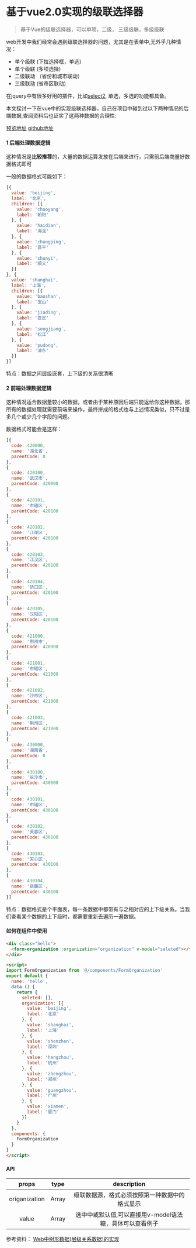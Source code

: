 # 基于vue2.0实现的级联选择器

> 基于Vue的级联选择器，可以单项，二级， 三级级联，多级级联

web开发中我们经常会遇到级联选择器的问题，尤其是在表单中,无外乎几种情况：

* 单个级联 (下拉选择框，单选)
* 单个级联 (多项选择)
* 二级联动 （省份和城市联动）
* 三级联动 (省市区联动)

在jquery中有很多好用的插件，比如[select2](https://github.com/select2/select2), 单选，多选的功能都具备。

本文探讨一下在vue中的实现级联选择器，自己在项目中碰到过以下两种情况的后端数据,查阅资料后也证实了这两种数据的合理性:

[预览地址](https://github.com/zhhshen/form-orgination)
[github地址](https://github.com/zhhshen/form-orgination)

#### 1 后端处理数据逻辑

这种情况是**比较推荐**的，大量的数据运算发放在后端来进行，只需前后端商量好数据格式即可

一般的数据格式可能如下：
```javascript
[{
  value: 'beijing',
  label: '北京',
  children: [{
    value: 'chaoyang',
    label: '朝阳'
  }, {
    value: 'haidian',
    label: '海淀'
  }, {
    value: 'changping',
    label: '昌平'
  }, {
    value: 'shunyi',
    label: '顺义'
  }]
}, {
  value: 'shanghai',
  label: '上海',
  children: [{
    value: 'baoshan',
    label: '宝山'
  }, {
    value: 'jiading',
    label: '嘉定'
  }, {
    value: 'songjiang',
    label: '松江'
  }, {
    value: 'pudong',
    label: '浦东'
  }]
}]
```
特点：数据之间层级嵌套，上下级的关系很清晰

#### 2 前端处理数据逻辑

这种情况适合数据量较小的数据，或者由于某种原因后端只能返给你这种数据，那所有的数据处理就需要前端来操作，最终拼成的格式也与上述情况类似，只不过是多几个或少几个字段的问题。

数据格式可能会是这样：

```javascript
[{
  code: 420000,
  name: '湖北省',
  parentCode: 0
},
{
  code: 420100,
  name: '武汉市',
  parentCode: 420000
},
{
  code: 420101,
  name: '市辖区',
  parentCode: 420100
},
{
  code: 420102,
  name: '江岸区',
  parentCode: 420100
},
{
  code: 420103,
  name: '江汉区',
  parentCode: 420100
},
{
  code: 420104,
  name: '硚口区',
  parentCode: 420100
},
{
  code: 420105,
  name: '汉阳区',
  parentCode: 420100
},
{
  code: 421000,
  name: '荆州市',
  parentCode: 420000
},
{
  code: 421001,
  name: '市辖区',
  parentCode: 421000
},
{
  code: 421002,
  name: '沙市区',
  parentCode: 421000
},
{
  code: 421003,
  name: '荆州区',
  parentCode: 421000
},
{
  code: 430000,
  name: '湖南省',
  parentCode: 0
},
{
  code: 430100,
  name: '长沙市',
  parentCode: 430000
},
{
  code: 430101,
  name: '市辖区',
  parentCode: 430100
},
{
  code: 430102,
  name: '芙蓉区',
  parentCode: 430100
},
{
  code: 430103,
  name: '天心区',
  parentCode: 430100
},
{
  code: 430104,
  name: '岳麓区',
  parentCode: 430100
}]
```
特点：数据格式是个平面表，每一条数据中都带有与之相对应的上下级关系。当我们查看某个数据的上下级时，都需要重新去遍历一遍数据。

#### 如何在组件中使用

```html
<div class="hello">
  <form-organization :organization="organization" v-model="seleted"></form-organization>
</div>

<script>
import FormOrganization from '@/components/FormOrganization'
export default {
  name: 'hello',
  data () {
    return {
      seleted: [],
      organization: [{
        value: 'beijing',
        label: '北京'
      }, {
        value: 'shanghai',
        label: '上海'
      }, {
        value: 'shenzhen',
        label: '深圳'
      }, {
        value: 'hangzhou',
        label: '杭州'
      }, {
        value: 'zhengzhou',
        label: '郑州'
      }, {
        value: 'guangzhou',
        label: '广州'
      }, {
        value: 'xiamen',
        label: '厦门'
      }]
    }
  },
  components: {
    FormOrganization
  }
}
</script>

```

#### API

| props        | type         |  description |
| :-------------: |:-------------:| :-----:|
| origanization | Array | 级联数据源，格式必须按照第一种数据中的格式显示 |
|  value   | Array      |  选中中或默认值,可以直接用v-model语法糖，具体可以查看例子 |


参考资料： [Web中树形数据(层级关系数据)的实现](http://blog.csdn.net/accountwcx/article/details/46851713)
